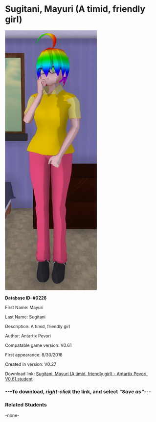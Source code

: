 # Sugitani, Mayuri (A timid, friendly girl)

<img src="../../Files/Images/Sugitani, Mayuri (A timid, friendly girl).png" title="Sugitani, Mayuri (A timid, friendly girl) - Antartix Pevori, V0.61">

**Database ID: #0226**

First Name: Mayuri

Last Name: Sugitani

Description: A timid, friendly girl

Author: Antartix Pevori

Compatable game version: V0.61

First appearance: 8/30/2018

Created in version: V0.27

Download link: <a href="https://raw.githubusercontent.com/Arbiter1223/Daigaku-Gurashi-Custom-Students/master/Files/Student%20Files/Sugitani%2C%20Mayuri%20(A%20timid%2C%20friendly%20girl)%20-%20Antartix%20Pevori%2C%20V0.61.student">Sugitani, Mayuri (A timid, friendly girl) - Antartix Pevori, V0.61.student</a>

### ---**To download, _right-click_ the link, and select _"Save as"_**---

### Related Students

-none-
